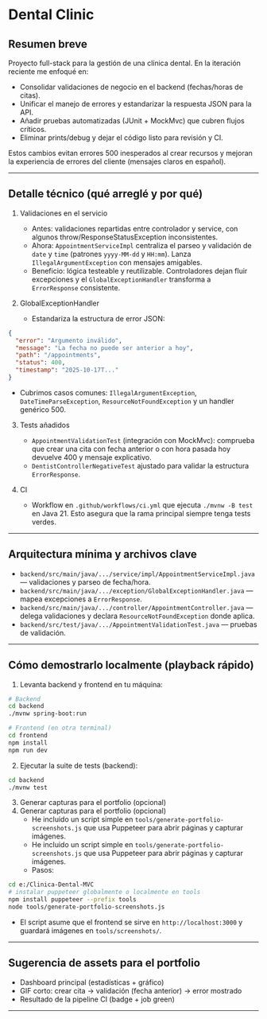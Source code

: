 # Dental Clinic

## Resumen breve

Proyecto full-stack para la gestión de una clínica dental. En la iteración reciente me enfoqué en:

- Consolidar validaciones de negocio en el backend (fechas/horas de citas).
- Unificar el manejo de errores y estandarizar la respuesta JSON para la API.
- Añadir pruebas automatizadas (JUnit + MockMvc) que cubren flujos críticos.
- Eliminar prints/debug y dejar el código listo para revisión y CI.

Estos cambios evitan errores 500 inesperados al crear recursos y mejoran la experiencia de errores del cliente (mensajes claros en español).

---

## Detalle técnico (qué arreglé y por qué)

1. Validaciones en el servicio

   - Antes: validaciones repartidas entre controlador y service, con algunos throw/ResponseStatusException inconsistentes.
   - Ahora: `AppointmentServiceImpl` centraliza el parseo y validación de `date` y `time` (patrones `yyyy-MM-dd` y `HH:mm`). Lanza `IllegalArgumentException` con mensajes amigables.
   - Beneficio: lógica testeable y reutilizable. Controladores dejan fluir excepciones y el `GlobalExceptionHandler` transforma a `ErrorResponse` consistente.

2. GlobalExceptionHandler

   - Estandariza la estructura de error JSON:

```json
{
  "error": "Argumento inválido",
  "message": "La fecha no puede ser anterior a hoy",
  "path": "/appointments",
  "status": 400,
  "timestamp": "2025-10-17T..."
}
```

   - Cubrimos casos comunes: `IllegalArgumentException`, `DateTimeParseException`, `ResourceNotFoundException` y un handler genérico 500.

3. Tests añadidos

   - `AppointmentValidationTest` (integración con MockMvc): comprueba que crear una cita con fecha anterior o con hora pasada hoy devuelve 400 y mensaje explicativo.
   - `DentistControllerNegativeTest` ajustado para validar la estructura `ErrorResponse`.

4. CI

   - Workflow en `.github/workflows/ci.yml` que ejecuta `./mvnw -B test` en Java 21. Esto asegura que la rama principal siempre tenga tests verdes.

---

## Arquitectura mínima y archivos clave

- `backend/src/main/java/.../service/impl/AppointmentServiceImpl.java` — validaciones y parseo de fecha/hora.
- `backend/src/main/java/.../exception/GlobalExceptionHandler.java` — mapea excepciones a `ErrorResponse`.
- `backend/src/main/java/.../controller/AppointmentController.java` — delega validaciones y declara `ResourceNotFoundException` donde aplica.
- `backend/src/test/java/.../AppointmentValidationTest.java` — pruebas de validación.

---

## Cómo demostrarlo localmente (playback rápido)

1) Levanta backend y frontend en tu máquina:

```bash
# Backend
cd backend
./mvnw spring-boot:run

# Frontend (en otra terminal)
cd frontend
npm install
npm run dev
```

2) Ejecutar la suite de tests (backend):

```bash
cd backend
./mvnw test
```
3) Generar capturas para el portfolio (opcional)
3) Generar capturas para el portfolio (opcional)
   - He incluido un script simple en `tools/generate-portfolio-screenshots.js` que usa Puppeteer para abrir páginas y capturar imágenes.
   - He incluido un script simple en `tools/generate-portfolio-screenshots.js` que usa Puppeteer para abrir páginas y capturar imágenes.
   - Pasos:

```bash
cd e:/Clinica-Dental-MVC
# instalar puppeteer globalmente o localmente en tools
npm install puppeteer --prefix tools
node tools/generate-portfolio-screenshots.js
```

   - El script asume que el frontend se sirve en `http://localhost:3000` y guardará imágenes en `tools/screenshots/`.

---

## Sugerencia de assets para el portfolio

- Dashboard principal (estadísticas + gráfico)
- GIF corto: crear cita -> validación (fecha anterior) -> error mostrado
- Resultado de la pipeline CI (badge + job green)

---